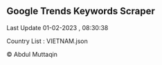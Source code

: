 

## Google Trends Keywords Scraper 
 
Last Update 01-02-2023 , 08:30:38

Country List :
VIETNAM.json



© Abdul Muttaqin 
